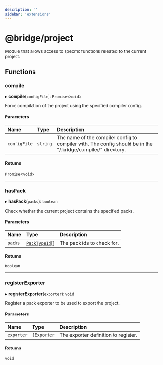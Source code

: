 ```yaml
---
description: ''
sidebar: 'extensions'
---
```


# @bridge/project

Module that allows access to specific functions releated to the current project.

## Functions

### compile

▸ **compile**(`configFile`): `Promise`<`void`\>

Force compilation of the project using the specified compiler config.

#### Parameters

| Name | Type | Description |
| :------ | :------ | :------ |
| `configFile` | `string` | The name of the compiler config to compiler with. The config should be in the "<projectName>/.bridge/compiler/" directory. |

#### Returns

`Promise`<`void`\>

___

### hasPack

▸ **hasPack**(`packs`): `boolean`

Check whether the current project contains the specified packs.

#### Parameters

| Name | Type | Description |
| :------ | :------ | :------ |
| `packs` | [`PackTypeId`](../README.md#packtypeid)[] | The pack ids to check for. |

#### Returns

`boolean`

___

### registerExporter

▸ **registerExporter**(`exporter`): `void`

Register a pack exporter to be used to export the project.

#### Parameters

| Name | Type | Description |
| :------ | :------ | :------ |
| `exporter` | [`IExporter`](../interfaces/iexporter.md) | The exporter definition to register. |

#### Returns

`void`
